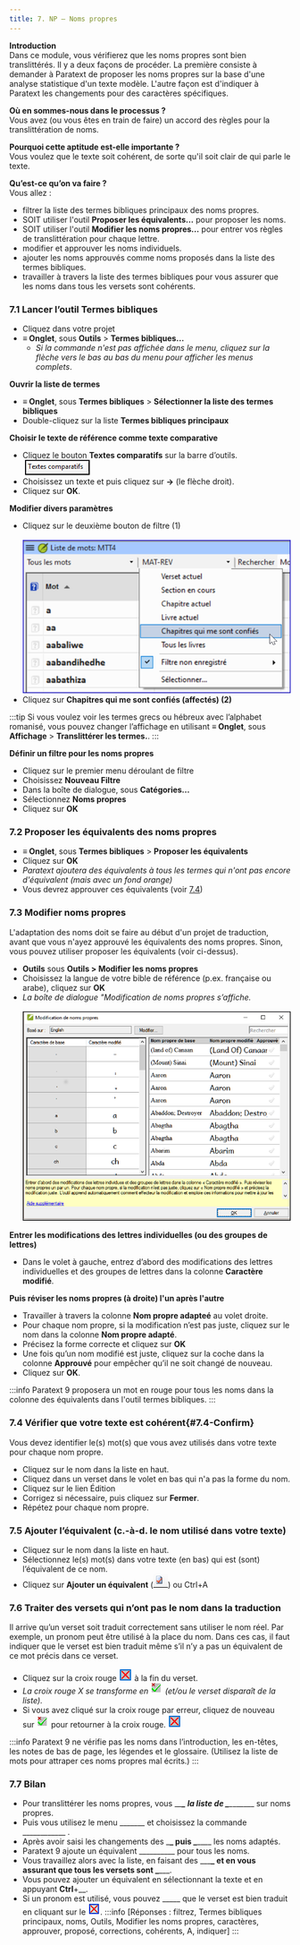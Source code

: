 ```yaml
---
title: 7. NP – Noms propres
---
```

**Introduction**  
Dans ce module, vous vérifierez que les noms propres sont bien translittérés. Il y a deux façons de procéder. La première consiste à demander à Paratext de proposer les noms propres sur la base d'une analyse statistique d'un texte modèle. L'autre façon est d'indiquer à Paratext les changements pour des caractères spécifiques.

**Où en sommes-nous dans le processus ?**  
Vous avez (ou vous êtes en train de faire) un accord des règles pour la translittération de noms.

**Pourquoi cette aptitude est-elle importante ?**  
Vous voulez que le texte soit cohérent, de sorte qu'il soit clair de qui parle le texte.

**Qu’est-ce qu’on va faire ?**  
Vous allez :  
-   filtrer la liste des termes bibliques principaux des noms propres.
-   SOIT utiliser l'outil **Proposer les équivalents…** pour proposer les noms.
-   SOIT utiliser l'outil **Modifier les noms propres…** pour entrer vos règles de translittération pour chaque lettre.
-   modifier et approuver les noms individuels.
-   ajouter les noms approuvés comme noms proposés dans la liste des termes bibliques.
-   travailler à travers la liste des termes bibliques pour vous assurer que les noms dans tous les versets sont cohérents.


### 7.1 Lancer l’outil Termes bibliques

-   Cliquez dans votre projet
-  **≡ Onglet**, sous **Outils** \> **Termes bibliques…**
   -  *Si la commande n'est pas affichée dans le menu, cliquez sur la flèche vers le bas au bas du menu pour afficher les menus complets*.

**Ouvrir la liste de termes**  
-  **≡ Onglet**, sous **Termes bibliques** \> **Sélectionner la liste des termes bibliques**
-   Double-cliquez sur la liste **Termes bibliques principaux**

**Choisir le texte de référence comme texte comparative**  
-   Cliquez le bouton **Textes comparatifs** sur la barre d’outils.  
    ![](../media/503598a7eb2e1cf60962a7dc2f00eebb.png)
-   Choisissez un texte et puis cliquez sur **→** (le flèche droit).
-   Cliquez sur **OK**.

**Modifier divers paramètres**  
-   Cliquez sur le deuxième bouton de filtre (1)  
    ![](../media/1e68dfd166f026a4c3824211a07f7d1a.png)
-   Cliquez sur **Chapitres qui me sont confiés (affectés) (2)**

:::tip
Si vous voulez voir les termes grecs ou hébreux avec l’alphabet romanisé, vous pouvez changer l’affichage en utilisant **≡ Onglet**, sous **Affichage** \> **Translittérer les termes.**.
:::

**Définir un filtre pour les noms propres**  
-   Cliquez sur le premier menu déroulant de filtre
-   Choisissez **Nouveau Filtre** 
-   Dans la boîte de dialogue, sous **Catégories…**
-   Sélectionnez **Noms propres** 
-   Cliquez sur **OK**


### 7.2 Proposer les équivalents des noms propres

-  **≡ Onglet**, sous **Termes bibliques** \> **Proposer les équivalents**
-   Cliquez sur **OK**  
   -    *Paratext ajoutera des équivalents à tous les termes qui n'ont pas encore d'équivalent (mais avec un fond orange)*
-   Vous devrez approuver ces équivalents (voir  [7.4](#7.4-Confirm))


### 7.3 Modifier noms propres

L'adaptation des noms doit se faire au début d'un projet de traduction, avant que vous n'ayez approuvé les équivalents des noms propres. Sinon, vous pouvez utiliser proposer les équivalents (voir ci-dessus).

-  **Outils** sous **Outils \> Modifier les noms propres**
-   Choisissez la langue de votre bible de référence (p.ex. française ou arabe), cliquez sur **OK**
   -    *La boîte de dialogue "Modification de noms propres s’affiche.*  
    ![](../media/a55ecde98d132655dba675d359ecb37f.png)

**Entrer les modifications des lettres individuelles (ou des groupes de lettres)**

-   Dans le volet à gauche, entrez d’abord des modifications des lettres individuelles et des groupes de lettres dans la colonne **Caractère modifié**.

**Puis réviser les noms propres (à droite) l'un après l'autre**

-   Travailler à travers la colonne **Nom propre adapteé** au volet droite.
-   Pour chaque nom propre, si la modification n’est pas juste, cliquez sur le nom dans la colonne **Nom propre adapté**.
-   Précisez la forme correcte et cliquez sur **OK**
-   Une fois qu’un nom modifié est juste, cliquez sur la coche dans la colonne **Approuvé** pour empêcher qu’il ne soit changé de nouveau.
-   Cliquez sur **OK**.

:::info
Paratext 9 proposera un mot en rouge pour tous les noms dans la colonne des équivalents dans l'outil termes bibliques.
:::


### 7.4 Vérifier que votre texte est cohérent{#7.4-Confirm}

Vous devez identifier le(s) mot(s) que vous avez utilisés dans votre texte pour chaque nom propre.

-   Cliquez sur le nom dans la liste en haut.
-   Cliquez dans un verset dans le volet en bas qui n'a pas la forme du nom.
-   Cliquez sur le lien Édition
-   Corrigez si nécessaire, puis cliquez sur **Fermer**.
-   Répétez pour chaque nom propre.

### 7.5 Ajouter l’équivalent (c.-à-d. le nom utilisé dans votre texte)

-   Cliquez sur le nom dans la liste en haut.
-   Sélectionnez le(s) mot(s) dans votre texte (en bas) qui est (sont) l’équivalent de ce nom.
-   Cliquez sur **Ajouter un équivalent** (![](../media/2faf8ce188eeffa75ac3f60a1b7781ad.png)) ou Ctrl+A

### 7.6 Traiter des versets qui n’ont pas le nom dans la traduction

Il arrive qu’un verset soit traduit correctement sans utiliser le nom réel. Par exemple, un pronom peut être utilisé à la place du nom. Dans ces cas, il faut indiquer que le verset est bien traduit même s’il n’y a pas un équivalent de ce mot précis dans ce verset.

-   Cliquez sur la croix rouge ![](../media/6c79f90caa8ff0a4c9d63289cc7cc196.png) à la fin du verset.
   -    *La croix rouge X se transforme en* ![](../media/ce5f07b063a9411f9302f81936ee60bb.png) *(et/ou le verset disparaît de la liste).*
-   Si vous avez cliqué sur la croix rouge par erreur, cliquez de nouveau sur ![](../media/ce5f07b063a9411f9302f81936ee60bb.png) pour retourner à la croix rouge. ![](../media/6c79f90caa8ff0a4c9d63289cc7cc196.png)

:::info
Paratext 9 ne vérifie pas les noms dans l’introduction, les en-têtes, les notes de bas de page, les légendes et le glossaire. (Utilisez la liste de mots pour attraper ces noms propres mal écrits.)
:::
### 7.7 Bilan

-   Pour translittérer les noms propres, vous \__\_**\_ la liste de \_**\_______\_ sur noms propres.
-   Puis vous utilisez le menu \______\_ et choisissez la commande \___________\_ .
-   Après avoir saisi les changements des \_**\_ puis \_**\___\_ les noms adaptés.
-   Paratext 9 ajoute un équivalent \_________\_ pour tous les noms.
-   Vous travaillez alors avec la liste, en faisant des \__\_**\_ et en vous assurant que tous les versets sont \_**\___.
-   Vous pouvez ajouter un équivalent en sélectionnant la texte et en appuyant **Ctrl**+__.
-   Si un pronom est utilisé, vous pouvez \____\_ que le verset est bien traduit en cliquant sur le ![](../media/d2b0c7085089d46864b055b505a45c4c.png).
:::info
[Réponses : filtrez, Termes bibliques principaux, noms, Outils, Modifier les noms propres, caractères, approuver, proposé, corrections, cohérents, A, indiquer]
:::